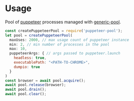 # Usage
Pool of [puppeteer](https://github.com/puppeteer/puppeteer) processes managed with [generic-pool](https://github.com/coopernurse/node-pool).

```javascript
const createPuppeteerPool = require('puppeteer-pool');
let pool = createPuppeteerPool(
  maxUses: 2000, // max usage count of puppeteer instance
  min: 2, // min number of processes in the pool
  max: 10,
  puppeteerArgs: { // args passed to puppeteer.launch
    headless: true,
    executablePath: "<PATH-TO-CHROME>",
    dumpio: true
  }
)
const browser = await pool.acquire();
await pool.release(browser);
await pool.drain();
await pool.clear();
```
